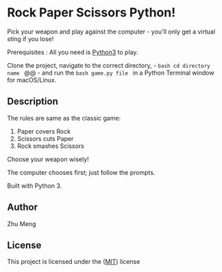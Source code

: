 # Rock Paper Scissors Python!

Pick your weapon and play against the computer - you'll only get a virtual sting if you lose!

Prerequisites : All you need is [Python3](https://www.python.org/) to play.

Clone the project, navigate to the correct directory, - ```bash cd directory name ``` @@ - and run the ```bash game.py file ``` in a Python Terminal window for macOS/Linux.

## Description
The rules are same as the classic game:
1. Paper covers Rock
2. Scissors cuts Paper
3. Rock smashes Scissors

Choose your weapon wisely!

The computer chooses first; just follow the prompts.

Built with Python 3.

## Author
Zhu Meng

## License
This project is licensed under the 
([MIT](https://choosealicense.com/licenses/mit/)) license